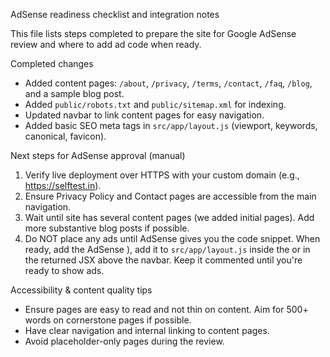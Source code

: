 AdSense readiness checklist and integration notes

This file lists steps completed to prepare the site for Google AdSense review and where to add ad code when ready.

Completed changes
- Added content pages: `/about`, `/privacy`, `/terms`, `/contact`, `/faq`, `/blog`, and a sample blog post.
- Added `public/robots.txt` and `public/sitemap.xml` for indexing.
- Updated navbar to link content pages for easy navigation.
- Added basic SEO meta tags in `src/app/layout.js` (viewport, keywords, canonical, favicon).

Next steps for AdSense approval (manual)
1. Verify live deployment over HTTPS with your custom domain (e.g., https://selftest.in).
2. Ensure Privacy Policy and Contact pages are accessible from the main navigation.
3. Wait until site has several content pages (we added initial pages). Add more substantive blog posts if possible.
4. Do NOT place any ads until AdSense gives you the code snippet. When ready, add the AdSense <script> to `src/app/layout.js` inside the <head> or as a top-level script tag.

How to add AdSense script (example)
1. After you get your AdSense code (the <script async src="https://pagead2.googlesyndication.com/pagead/js/adsbygoogle.js" data-ad-client="ca-pub-XXXXXXXXXXXX"></script>), add it to `src/app/layout.js` inside the <head> or in the returned JSX above the navbar. Keep it commented until you're ready to show ads.

Accessibility & content quality tips
- Ensure pages are easy to read and not thin on content. Aim for 500+ words on cornerstone pages if possible.
- Have clear navigation and internal linking to content pages.
- Avoid placeholder-only pages during the review.
